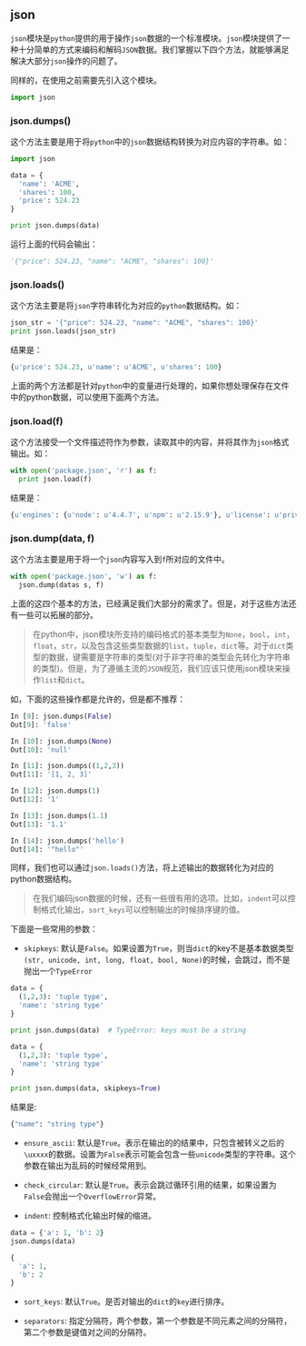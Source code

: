## json
`json`模块是`python`提供的用于操作`json`数据的一个标准模块。`json`模块提供了一种十分简单的方式来编码和解码`JSON`数据。我们掌握以下四个方法，就能够满足解决大部分`json`操作的问题了。

同样的，在使用之前需要先引入这个模块。

```python
import json
```

### json.dumps()
这个方法主要是用于将`python`中的`json`数据结构转换为对应内容的字符串。如：

```python
import json

data = {
  'name': 'ACME',
  'shares': 100,
  'price': 524.23
}

print json.dumps(data)
```
运行上面的代码会输出：

```python
'{"price": 524.23, "name": "ACME", "shares": 100}'
```

### json.loads()
这个方法主要是将`json`字符串转化为对应的`python`数据结构。如：

```python
json_str = '{"price": 524.23, "name": "ACME", "shares": 100}'
print json.loads(json_str)
```

结果是：

```python
{u'price': 524.23, u'name': u'ACME', u'shares': 100}
```

上面的两个方法都是针对`python`中的变量进行处理的，如果你想处理保存在文件中的python数据，可以使用下面两个方法。

### json.load(f)
这个方法接受一个文件描述符作为参数，读取其中的内容，并将其作为`json`格式输出。如：

```python
with open('package.json', 'r') as f:
  print json.load(f)
```

结果是：

```python
{u'engines': {u'node': u'4.4.7', u'npm': u'2.15.9'}, u'license': u'private', u'repository': u'https://github.com/metabase/metabase', u'description': u'Metabase Analytics Report Server', u'private': True, u'version': u'0.0.0', u'dependencies': {u'babel-polyfill': u'^6.6.1', u'ace-builds': u'^1.2.2'}, u'devDependencies': {u'babel-core': u'^6.20.0', u'add-asset-html-webpack-plugin': u'^2.1.0', u'babel-cli': u'^6.11.4', u'@slack/client': u'^3.5.4'}, u'name': u'metabase'}
```

### json.dump(data, f)
这个方法主要是用于将一个`json`内容写入到`f`所对应的文件中。

```python
with open('package.json', 'w') as f:
  json.dump(datas s, f)
```

上面的这四个基本的方法，已经满足我们大部分的需求了。但是，对于这些方法还有一些可以拓展的部分。

> 在python中，json模块所支持的编码格式的基本类型为`None`，`bool`，`int`，`float`，`str`，以及包含这些类型数据的`list`，`tuple`，`dict`等。对于`dict`类型的数据，键需要是字符串的类型(对于非字符串的类型会先转化为字符串的类型)。但是，为了遵循主流的`JSON`规范，我们应该只使用json模块来操作`list`和`dict`。

如，下面的这些操作都是允许的，但是都不推荐：

 ```python
 In [9]: json.dumps(False)
 Out[9]: 'false'

 In [10]: json.dumps(None)
 Out[10]: 'null'

 In [11]: json.dumps((1,2,3))
 Out[11]: '[1, 2, 3]'

 In [12]: json.dumps(1)
 Out[12]: '1'

 In [13]: json.dumps(1.1)
 Out[13]: '1.1'

 In [14]: json.dumps('hello')
 Out[14]: '"hello"'
 ```
同样，我们也可以通过`json.loads()`方法，将上述输出的数据转化为对应的python数据结构。

> 在我们编码json数据的时候，还有一些很有用的选项。比如，`indent`可以控制格式化输出，`sort_keys`可以控制输出的时候排序键的值。

下面是一些常用的参数：

* `skipkeys`: 默认是`False`。如果设置为`True`，则当`dict`的key不是基本数据类型`(str, unicode, int, long, float, bool, None)`的时候，会跳过，而不是抛出一个`TypeError`

```python
data = {
  (1,2,3): 'tuple type',
  'name': 'string type'
}

print json.dumps(data)  # TypeError: keys must be a string
```

```python
data = {
  (1,2,3): 'tuple type',
  'name': 'string type'
}

print json.dumps(data, skipkeys=True)
```
结果是:

```python
{"name": "string type"}
```

* `ensure_ascii`: 默认是`True`。表示在输出的的结果中，只包含被转义之后的`\uxxxx`的数据。设置为`False`表示可能会包含一些`unicode`类型的字符串。这个参数在输出为乱码的时候经常用到。

* `check_circular`: 默认是`True`。表示会跳过循环引用的结果，如果设置为`False`会抛出一个`OverflowError`异常。

* `indent`: 控制格式化输出时候的缩进。

```python
data = {'a': 1, 'b': 2}
json.dumps(data)
```

```python
{
  'a': 1,
  'b': 2
}
```

* `sort_keys`: 默认`True`。是否对输出的`dict`的`key`进行排序。

* `separators`: 指定分隔符，两个参数，第一个参数是不同元素之间的分隔符，第二个参数是键值对之间的分隔符。
